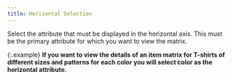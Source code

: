 ```yaml
---
title: Horizontal Selection
---
```



Select the attribute that must be displayed in the horizontal axis.  This must be the primary attribute for which you want to view the matrix.


{:.example}
**If you want to view the details of an item  matrix for T-shirts of different sizes and patterns for each color you  will select color as the horizontal attribute.**

